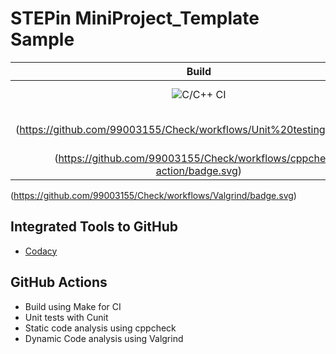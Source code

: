 # STEPin MiniProject_Template Sample


|Build|Unit Test|cppcheck|Valgrind|Codacy|
|:--:|:--:|:--:|:--:|:--:|
|![C/C++ CI](https://github.com/99003155/Check/workflows/C/C++%20CI/badge.svg)|![Unit testing]
(https://github.com/99003155/Check/workflows/Unit%20testing/badge.svg)|![cppcheck-action]
(https://github.com/99003155/Check/workflows/cppcheck-action/badge.svg)|![Valgrind]
(https://github.com/99003155/Check/workflows/Valgrind/badge.svg)
## Integrated Tools to GitHub
*  [Codacy](https://www.codacy.com/)

## GitHub Actions
* Build using Make for CI
* Unit tests with Cunit
* Static code analysis using cppcheck
* Dynamic Code analysis using Valgrind
